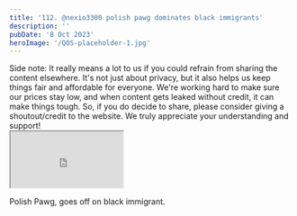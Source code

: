 ```yaml
---
title: '112. @nexio3300 polish pawg dominates black immigrants'
description: ''
pubDate: '8 Oct 2023'
heroImage: '/QOS-placeholder-1.jpg'
---
```

<div class="video_paragraph_header"> Side note: It really means a lot to us if you could refrain from sharing the content elsewhere. It's not just about privacy, but it also helps us keep things fair and affordable for everyone. We're working hard to make sure our prices stay low, and when content gets leaked without credit, it can make things tough. So, if you do decide to share, please consider giving a shoutout/credit to the website. We truly appreciate your understanding and support!</div>

<iframe src="https://drive.google.com/file/d/10A1ls1OHhQA-9VG65qHdiqHNS0iCyn4v/preview" width="200" height="100" allow="autoplay" allowfullscreen="allowfullscreen"></iframe>

Polish Pawg, goes off on black immigrant.
<br>
<br>
<!---<a class="read_more" href="https://drive.google.com/file/d/10A1ls1OHhQA-9VG65qHdiqHNS0iCyn4v/view?usp=sharing">Download</a>--->